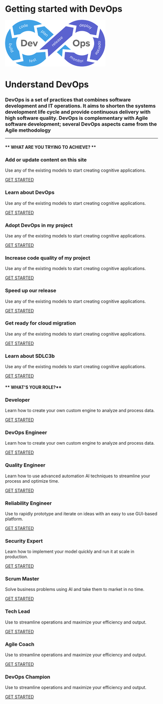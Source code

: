 # Getting started with DevOps
![DevOps](assets/img/DevOps.png ':size=30%')

# Understand DevOps
### DevOps is a set of practices that combines software development and IT operations. It aims to shorten the systems development life cycle and provide continuous delivery with high software quality. DevOps is complementary with Agile software development; several DevOps aspects came from the Agile methodology
* * * * * * 
<!-- tabs:start -->

#### ** WHAT ARE YOU TRYING TO ACHIEVE? **

### Add or update content on this site 

Use any of the existing models to start creating cognitive applications.

[GET STARTED](devops.md#Add-or-update-content-on-this-site)

### Learn about DevOps

Use any of the existing models to start creating cognitive applications.

[GET STARTED](devops.md#Learn-about-DevOps)

### Adopt DevOps in my project

Use any of the existing models to start creating cognitive applications.

[GET STARTED](devops-adoption.md)

### Increase code quality of my project

Use any of the existing models to start creating cognitive applications.

[GET STARTED](markdown.md#text)

### Speed up our release

Use any of the existing models to start creating cognitive applications.

[GET STARTED](markdown.md#text)

### Get ready for cloud migration 

Use any of the existing models to start creating cognitive applications.

[GET STARTED](markdown.md#text)

### Learn about SDLC3b

Use any of the existing models to start creating cognitive applications.

[GET STARTED](markdown.md#text)

#### ** WHAT'S YOUR ROLE?**

### Developer

Learn how to create your own custom engine to analyze and process data.

[GET STARTED](/#/quickstart/engine-developer/)

### DevOps Engineer

Learn how to create your own custom engine to analyze and process data.

[GET STARTED](/#/quickstart/engine-developer/)


### Quality Engineer

Learn how to use advanced automation AI techniques to streamline your
process and optimize time.

[GET STARTED](/#/quickstart/ml-explorer/)


### Reliability Engineer

Use to rapidly prototype and iterate on ideas with an easy to use
GUI-based platform.

[GET STARTED](/#/automate-studio/)

### Security Expert

Learn how to implement your model quickly and run it at scale in
production.

[GET STARTED](/#/developer/engines/)


### Scrum Master

Solve business problems using AI and take them to market in no time.

[GET STARTED](/#/quickstart/ml-integrator/)

### Tech Lead

Use to streamline operations and maximize your efficiency and
output.

[GET STARTED](/#/automate-studio/)


### Agile Coach

Use to streamline operations and maximize your efficiency and
output.

[GET STARTED](/#/automate-studio/)


### DevOps Champion

Use to streamline operations and maximize your efficiency and
output.

[GET STARTED](/#/automate-studio/)


<!-- tabs:end -->

